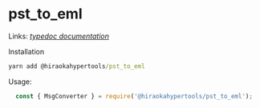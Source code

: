 # pst_to_eml

Links: [_typedoc documentation_](https://hiraokahypertools.github.io/pst_to_eml/typedoc/)

Installation

```bat
yarn add @hiraokahypertools/pst_to_eml
```

Usage:

```js
  const { MsgConverter } = require('@hiraokahypertools/pst_to_eml');

```
